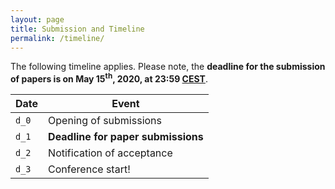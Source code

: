 ```yaml
---
layout: page
title: Submission and Timeline
permalink: /timeline/
---
```


The following timeline applies.
Please note, the **deadline for the submission of papers is on May 15<sup>th</sup>, 2020, at 23:59 [CEST](https://time.is/CEST)**.

| Date       | Event                                  |
|------------|----------------------------------------|
| `d_0` | Opening of submissions                 |
| `d_1` | **Deadline for paper submissions**     |
| `d_2` | Notification of acceptance             |
| `d_3` | Conference start!                       |

